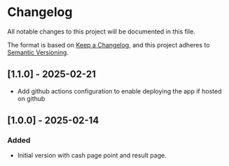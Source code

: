 # Changelog

All notable changes to this project will be documented in this file.

The format is based on [Keep a Changelog](https://keepachangelog.com/en/1.1.0/),
and this project adheres to [Semantic Versioning](https://semver.org/spec/v2.0.0.html).

## [1.1.0] - 2025-02-21

- Add github actions configuration to enable deploying the app if hosted on github

## [1.0.0] - 2025-02-14

### Added

- Initial version with cash page point and result page.
